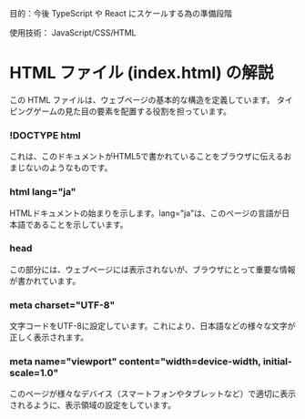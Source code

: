 目的：今後 TypeScript や React にスケールする為の準備段階

使用技術： JavaScript/CSS/HTML

<h1>HTML ファイル (index.html) の解説</h1>

この HTML ファイルは、ウェブページの基本的な構造を定義しています。
タイピングゲームの見た目の要素を配置する役割を担っています。

<h3>!DOCTYPE html</h3> これは、このドキュメントがHTML5で書かれていることをブラウザに伝えるおまじないのようなものです。

<h3>html lang="ja"</h3> HTMLドキュメントの始まりを示します。lang="ja"は、このページの言語が日本語であることを示しています。

<h3>head</h3> この部分には、ウェブページには表示されないが、ブラウザにとって重要な情報が書かれています。

<h3>meta charset="UTF-8"</h3> 文字コードをUTF-8に設定しています。これにより、日本語などの様々な文字が正しく表示されます。

<h3>meta name="viewport" content="width=device-width, initial-scale=1.0"</h3> このページが様々なデバイス（スマートフォンやタブレットなど）で適切に表示されるように、表示領域の設定をしています。

<h3><title></h3> ブラウザのタブやウィンドウに表示されるページのタイトルです。

<h3>link rel="stylesheet" href="style.css"</h3> style.cssという名前のCSSファイルを読み込んでいます。このファイルに書かれたルールによって、見た目が装飾されます。

<h3>body</h3> この部分には、実際にウェブページに表示されるすべての内容が含まれます。
       
<h3>div class="box"</h3> タイトルを表示するための箱（div）です。CSSで特別なアニメーションが設定されています。
       
<h3>br</h3> 改行タグです。
       
<h3>div class="game-container"</h3> ゲームの主要な要素をまとめるための大きな箱です。この中にゲームに必要な部品が入っています。
         
<h3>div id="wordDisplay" class="word-display"</h3> 表示される単語が表示される場所です。JavaScriptからこの要素にアクセスするためにid="wordDisplay"が設定されています。
         
<h3>input type="text" id="textInput" class="text-input" placeholder="ここに単語を入力..." autofocus</h3> ユーザーが単語を入力するためのテキスト入力欄です。
         
<h3>type="text"</h3> テキスト入力欄であることを示します。
         
<h3>id="textInput"</h3> JavaScriptからアクセスするための識別子です。
         
<h3>placeholder="ここに単語を入力..."</h3> 入力欄が空のときに表示されるヒントのテキストです。
         
<h3>autofocus</h3> ページが読み込まれたときに、自動的にこの入力欄にカーソルが置かれるようにします。
         
<h3>button id="startButton" class="start-button"></h3> ゲームを開始するためのボタンです。

<h3>div id="feedback" class="feedback"</h3> 入力の正誤などのフィードバックメッセージが表示される場所です。

<h3>div id="scoreDisplay" class="score-display"</h3> 現在のスコアが表示される場所です。

<h3>script src="script.js"</h3> script.jsという名前のJavaScriptファイルを読み込んでいます。このファイルに書かれたコードによって、ゲームの動き（ロジック）が制御されます。

<h1>CSSファイル (style.css) の解説</h1>

この CSS ファイルは、HTML で定義された要素の見た目を装飾（スタイル付け）しています。

色、サイズ、配置などを設定することで、タイピングゲームのデザインを作成しています。

- body:

  - font-family: テキストのフォントを設定しています。タイピングゲームに適した等幅フォントが使われています。

  - display: flex;, flex-direction: column;, align-items: center;: ページ全体のコンテンツを縦方向に中央揃えに配置するために Flexbox を使用しています。

  - min-height: 100vh;: ページの高さがブラウザの表示領域の高さと同じになるように設定しています。

  - margin: 0;, padding-top: 50px;: 余白を調整しています。

  - background-color, color: 背景色と文字色を設定しています。

- .game-container: ゲーム全体のコンテナのスタイルです。

  - background-color, padding, border-radius, box-shadow: 背景色、余白、角の丸み、影を設定して、ゲームエリアが目立つようにしています。

  - text-align: center;: このコンテナ内のテキストを中央揃えにします。

  - width: 100%;, max-width: 600px;: 幅を画面いっぱいに広げつつ、最大幅を 600px に制限しています。

- .word-display: 表示される単語のスタイルです。

  - font-size, font-weight: フォントサイズと太さを設定して、単語が大きく目立つようにしています。

  - margin-bottom, padding, background-color, border-radius: 下余白、内側の余白、背景色、角の丸みを設定しています。

  - min-height: 60px;: 単語が表示されていないときでも、表示エリアの高さが確保されるようにしています。

  - display: flex;, justify-content: center;, align-items: center;: 単語を垂直方向、水平方向ともに中央に配置するために Flexbox を使用しています。

- .text-input: ユーザーが入力するテキストボックスのスタイルです。

  - width, padding, font-size: 幅、内側の余白、フォントサイズを設定しています。

  - border, border-radius: 枠線と角の丸みを設定しています。

  - background-color, color: 背景色と文字色を設定しています。

  - outline: none;: フォーカスしたときに表示されるブラウザデフォルトの枠線を消しています。

  - transition: border-color 0.3s ease;: 枠線の色が変化するときに、滑らかなアニメーションになるように設定しています。

  - :focus: テキストボックスにフォーカスが当たったときの枠線の色を設定しています。

- .start-button: ゲーム開始ボタンのスタイルです。

  - padding, font-size, cursor: 内側の余白、フォントサイズ、カーソルをポインターにする設定です。

  - background-color, color, border, border-radius: 背景色、文字色、枠線なし、角の丸みを設定しています。

  - transition: ホバー時の背景色の変化を滑らかにします。

  - :hover: マウスカーソルがボタンの上に乗ったときの背景色を設定しています。

- .feedback: フィードバックメッセージのスタイルです。

  - font-size, margin-bottom: フォントサイズと下余白を設定しています。

  - min-height: 25px;: メッセージがないときでも高さが確保されるようにしています。

  - .feedback.correct: 正解時の文字色を設定しています。

  - .feedback.wrong: 間違い時の文字色を設定しています。

- .score-display: スコア表示のスタイルです。

  - font-size, font-weight, color: フォントサイズ、太さ、色を設定して、スコアが目立つようにしています。

- .correct-char: 単語表示で、正しく入力された文字の色です。

- .wrong-char: 単語表示で、間違って入力された文字の色と下線です。

- .box: 「簡易タイピングゲーム」というタイトルが表示される箱のスタイルです。

  - width, height, margin: 幅、高さ、外側の余白を設定しています。

  - display: flex;, align-items: center;, justify-content: center;: テキストを中央に配置するために Flexbox を使用しています。

  - color, font-size, font-weight: 文字色、フォントサイズ、太さを設定しています。

  - position: relative;: 子要素の::before と::after の基準位置を設定しています。

  - transition: ホバー時の変化を滑らかにします。

  - ::before, ::after: これらは擬似要素と呼ばれ、box 要素の前後に追加される仮想的な要素です。このコードでは、box の四隅に装飾的なボーダーを作成し、ホバー時にアニメーションする効果を与えています。

    - content: "";: 擬似要素に内容がないことを示します。

    - width, height, border-top, border-left, border-bottom, border-right: ボーダーの幅、高さ、線のスタイルを設定しています。

    - position: absolute;: 親要素（.box）を基準に配置します。

    - top, left, bottom, right: 配置位置を設定しています。

    - transition, transition-delay: アニメーションの速度と遅延を設定しています。

  - .box:hover:before, .box:hover::after: box 要素にホバーしたときに、擬似要素の幅と高さ、ボーダーの色を変更しています。

  - .box:hover: box 要素にホバーしたときに、背景色を変更し、backdrop-filter: blur(15px);で背景をぼかす効果（すりガラスのような効果）を追加しています。

<h1>JavaScriptファイル (script.js) の解説</h1>

この JavaScript ファイルは、タイピングゲームの実際の動作（ロジック）を制御しています。

HTML 要素を操作し、ユーザーの入力に応じてゲームの状態を変化させます。

<h3>1. 要素の取得と初期設定</h3>

const wordDisplay = document.getElementById("wordDisplay");

const textInput = document.getElementById("textInput");

const startButton = document.getElementById("startButton");

const feedbackDisplay = document.getElementById("feedback");

const scoreDisplay = document.getElementById("scoreDisplay");

- document.getElementById(): HTML ファイルから指定した id を持つ要素（例: id="wordDisplay"）を取得し、
  JavaScript で操作できるように変数に格納しています。

  const words = [

  // ... 単語のリスト ...

  ];

- words: タイピングゲームで使用する単語のリスト（配列）です。

  let currentWordIndex = 0;

  let score = 0;

  let gameStarted = false;

- currentWordIndex: 現在表示されている単語が、words 配列の何番目の単語であるかを記録する変数です。

- score: プレイヤーのスコアを記録する変数です。

- gameStarted: ゲームが開始されているかどうかを示す真偽値（true または false）の変数です。

<h3>2. ゲーム開始処理 (startGame 関数)</h3>

function startGame() {

gameStarted = true;

startButton.disabled = true; // ゲーム開始後はボタンを無効化

textInput.disabled = false; // 入力欄を有効化

textInput.value = ""; // 入力欄をクリア

textInput.focus(); // 入力欄にフォーカス

score = 0;

scoreDisplay.textContent = `スコア: ${score}`;

currentWordIndex = 0;

shuffleWords(); // 単語リストをシャッフル

displayWord();

feedbackDisplay.textContent = ""; // フィードバックをクリア
}

- ゲームが開始されたことを示す gameStarted を true に設定します。

- スタートボタンを無効化し、入力欄を有効化します。

- 入力欄を空にし、カーソルを合わせます。

- スコアを 0 にリセットし、表示も更新します。

- 現在の単語のインデックスを 0 にリセットします。

- shuffleWords()関数を呼び出して、毎回異なる順番で単語が表示されるように単語リストをシャッフルします。

- displayWord()関数を呼び出して、最初の単語を表示します。

- フィードバックメッセージをクリアします。

<h3>3. 単語シャッフル処理 (shuffleWords 関数)</h3>

function shuffleWords() {

for (let i = words.length - 1; i > 0; i--) {

const j = Math.floor(Math.random() \* (i + 1));

[words[i], words[j]] = [words[j], words[i]]; // 配列要素を入れ替える

}

}

- フィッシャー-イェーツシャッフルというアルゴリズムを使って、words 配列の単語の並び順をランダムに入れ替えています。

- Math.random()で 0 以上 1 未満の乱数を生成し、Math.floor()で小数点以下を切り捨てることで、ランダムなインデックスを生成しています。

- [words[i], words[j]] = [words[j], words[i]];という書き方は、JavaScript の分割代入という機能を使って、2 つの変数の値を簡単に入れ替える方法です。

<h3>4. 単語表示処理 (displayWord 関数)</h3>

function displayWord() {

if (currentWordIndex < words.length) {

wordDisplay.textContent = words[currentWordIndex];

} else {

wordDisplay.textContent = "ゲーム終了！";

feedbackDisplay.textContent = `最終スコア: ${score}`;

textInput.disabled = true;

startButton.disabled = false;

gameStarted = false;

}

}

- currentWordIndex が words 配列の範囲内であれば、words 配列から現在の単語を取得し、wordDisplay（単語が表示される場所）に表示します。

- すべての単語をタイピングし終えた場合（currentWordIndex が words.length 以上になった場合）は、**「ゲーム終了！」**と表示し、最終スコアを表示します。

- 入力欄を無効化し、スタートボタンを有効化して、ゲームを終了状態に戻します。

<h3>5. 入力チェック処理 (checkInput 関数)</h3>

function checkInput() {

if (!gameStarted) return; // ゲームが開始されていなければ何もしない

const typedText = textInput.value;

const currentTargetWord = words[currentWordIndex];

// 文字ごとの正誤判定（色付け）

let coloredWord = "";

let isCorrectPartial = true;

for (let i = 0; i < currentTargetWord.length; i++) {

if (i < typedText.length) {

if (typedText[i] === currentTargetWord[i]) {

coloredWord += `<span class="correct-char">${currentTargetWord[i]}</span>`;

} else {

coloredWord += `<span class="wrong-char">${currentTargetWord[i]}</span>`;

isCorrectPartial = false; // どこかに間違いがあれば部分一致ではない

}

} else {

coloredWord += currentTargetWord[i]; // まだ入力されていない文字

}

}
wordDisplay.innerHTML = coloredWord; // HTML として表示

// 完全一致した場合
if (typedText === currentTargetWord) {

feedbackDisplay.textContent = "正解！";

feedbackDisplay.classList.remove("wrong");

feedbackDisplay.classList.add("correct");

score++;

scoreDisplay.textContent = `スコア: ${score}`;

currentWordIndex++;

textInput.value = ""; // 入力欄をクリア

setTimeout(displayWord, 500); // 少し間を置いて次の単語を表示

} else if (currentTargetWord.startsWith(typedText) && typedText.length > 0) {

// 部分的に正しいが、まだ完全ではない場合

feedbackDisplay.textContent = ""; // フィードバックなし

feedbackDisplay.classList.remove("wrong", "correct");

} else if (typedText.length > 0) {

// 間違いがある場合

feedbackDisplay.textContent = "間違いです！";

feedbackDisplay.classList.remove("correct");

feedbackDisplay.classList.add("wrong");

} else {

// 入力がない場合

feedbackDisplay.textContent = "";

feedbackDisplay.classList.remove("wrong", "correct");

}

}

- この関数は、ユーザーが入力するたびに呼び出されます。

- if (!gameStarted) return; : ゲームが開始されていない場合は、これ以降の処理を行いません。

- ユーザーが入力したテキスト(typedText)と、現在表示されている単語(currentTargetWord)を取得します。

<h3>文字ごとの正誤判定と色付け</h3>

- ループを使って、currentTargetWord の各文字と typedText の各文字を比較します。

- もし文字が一致すれば、その文字を<span class="correct-char">で囲み、CSS で緑色になります。

- 一致しなければ、<span class="wrong-char">で囲み、CSS で赤色＋下線になります。

- まだ入力されていない文字はそのまま表示されます。

- 最後に wordDisplay.innerHTML = coloredWord;で、色付けされた単語を HTML として表示します。

<h3>完全一致した場合</h3>

- 入力されたテキストが現在の単語と完全に一致したら、「正解！」と表示し、フィードバックの色を緑にします。

- スコアを 1 増やし、表示を更新します。

- 次の単語に進むために currentWordIndex を増やします。

- 入力欄をクリアします。

- setTimeout(displayWord, 500);を使って、0.5 秒後に次の単語を表示します。これは、ユーザーが正解したことを確認する時間を与えるためです。

<h3>部分的に正しい場合</h3>

- 入力されたテキストが現在の単語の先頭部分と一致しているが、まだ完全ではない場合（例: 表示 apple、入力 ap）は、特にフィードバックメッセージは表示しません。

<h3>間違いがある場合</h3>

- 入力されたテキストが単語と一致せず、かつ何らかの文字が入力されている場合（例: 表示 apple、入力 apx）は、「間違いです！」と表示し、フィードバックの色を赤にします。

<h3>入力がない場合</h3>
  - 入力欄が空の場合は、フィードバックメッセージをクリアします。

<h3>6. イベントリスナー</h3>

    startButton.addEventListener("click", startGame);
    textInput.addEventListener("input", checkInput); // input イベントでリアルタイムにチェック

- startButton.addEventListener("click", startGame);: スタートボタンがクリックされたときに、startGame 関数が実行されるように設定しています。

- textInput.addEventListener("input", checkInput);: テキスト入力欄に何か文字が入力されるたび（または削除されるたび）に、checkInput 関数が実行されるように設定しています。これにより、ユーザーの入力と同時に単語の正誤判定や色付けがリアルタイムに行われます。

<h3>7. ページロード時の初期設定</h3>

    textInput.disabled = true; // 最初は入力欄を無効化
    wordDisplay.textContent = "さぁ『ゲーム開始』！";

- ページが読み込まれたとき、最初は入力欄を無効にしています。これは、ゲームを開始ボタンを押すまで入力できないようにするためです。

- wordDisplay に「さぁ『ゲーム開始』！」というメッセージを表示し、ユーザーにゲームの開始を促しています。
